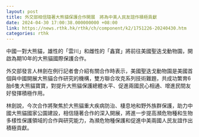 ```yaml
---
layout: post
title: 外交部相信隨著大熊貓保護合作開展　將為中美人民友誼作積極貢獻
date: 2024-04-30 17:00:38.000000000 +08:00
link: https://news.rthk.hk/rthk/ch/component/k2/1751226-20240430.htm
categories: rthk
---
```


中國一對大熊貓，雄性的「雲川」和雌性的「鑫寶」將前往美國聖迭戈動物園，開啟為期10年的大熊貓國際保護合作。

外交部發言人林劍在例行記者會介紹有關合作時表示，美國聖迭戈動物園是美國首個與中國開展大熊貓合作研究的機構，雙方聯合攻克系列技術難題，共成功繁育6胎6隻大熊貓寶寶，對提升大熊貓保護總體水平、促進兩國民心相通、增進民間友好發揮積極作用。

林劍說，今次合作將聚焦於大熊貓重大疾病防治、棲息地和野外族群保護，助力中國大熊貓國家公園建設，相信隨著合作的深入開展，將進一步提高瀕危物種和生物多樣性保護領域的合作與研究能力，為瀕危物種保護和促進中美兩國人民友誼作出積極貢獻。
